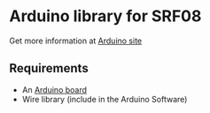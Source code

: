 Arduino library for SRF08
=========================

Get more information at [Arduino site](http://arduino.cc/playground/Main/SonarSrf08)

Requirements
------------

* An [Arduino board](http://arduino.cc/)
* Wire library (include in the Arduino Software)
